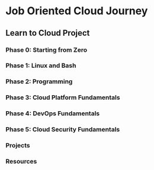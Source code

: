 # Job Oriented Cloud Journey

## Learn to Cloud Project

### Phase 0: Starting from Zero

### Phase 1: Linux and Bash

### Phase 2: Programming

### Phase 3: Cloud Platform Fundamentals

### Phase 4: DevOps Fundamentals

### Phase 5: Cloud Security Fundamentals

### Projects

### Resources
